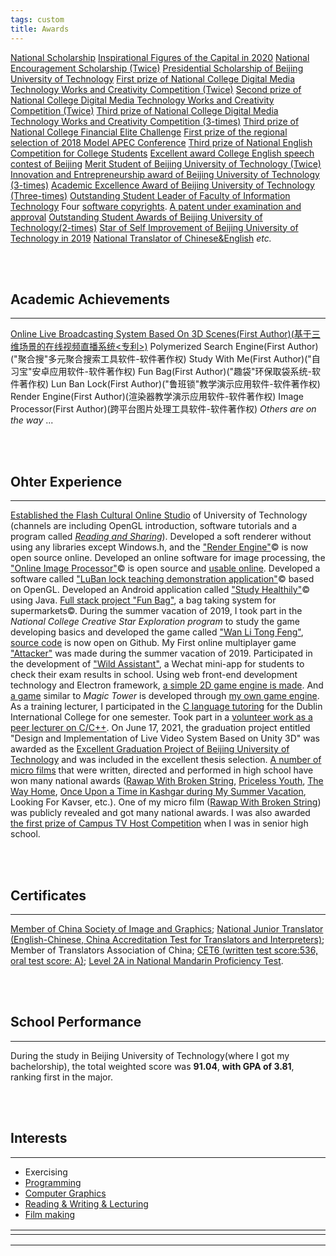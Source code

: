 ```yaml
---
tags: custom
title: Awards
---
```




[National Scholarship](https://raw.githubusercontent.com/Ezharjan/cv/built/assets/awards/国家奖学金获奖证书-min.jpg)
[Inspirational Figures of the Capital in 2020](https://raw.githubusercontent.com/Ezharjan/cv/built/assets/awards/首都校园励志人物-min.jpg)
[National Encouragement Scholarship (Twice)](https://raw.githubusercontent.com/Ezharjan/cv/built/assets/awards/2018-2019国家励志奖学金-min.jpg)
[Presidential Scholarship of Beijing University of Technology](https://raw.githubusercontent.com/Ezharjan/cv/built/assets/awards/校长奖学金扫描版-min.jpg) 
[First prize of National College Digital Media Technology Works and Creativity Competition (Twice)](https://raw.githubusercontent.com/Ezharjan/cv/built/assets/awards/全国大学生数字媒体科技作品大赛一等奖_艾孜尔江-min.jpg)
[Second prize of National College Digital Media Technology Works and Creativity Competition (Twice)](https://raw.githubusercontent.com/Ezharjan/cv/built/assets/awards/全国大学生数字媒体科技作品竞赛二等奖_艾孜尔江-min.jpg)
[Third prize of National College Digital Media Technology Works and Creativity Competition (3-times)](https://raw.githubusercontent.com/Ezharjan/cv/built/assets/awards/趣袋_第八届全国大学生数字媒体科技作品及创意竞赛全国总决赛三等奖-min.jpg)
[Third prize of National College Financial Elite Challenge](https://raw.githubusercontent.com/Ezharjan/cv/built/assets/awards/全国大学生金融精英挑战赛三等奖_艾孜尔江-min.jpg)
[First prize of the regional selection of 2018 Model APEC Conference](https://raw.githubusercontent.com/Ezharjan/cv/built/assets/awards/全国ModelApec大赛华北赛区一等奖_艾孜尔江-min.jpg)
[Third prize of National English Competition for College Students](https://raw.githubusercontent.com/Ezharjan/cv/built/assets/awards/全国大学生英语竞赛三等奖_艾孜尔江-min.jpg)
[Excellent award College English speech contest of Beijing](https://raw.githubusercontent.com/Ezharjan/cv/built/assets/awards/北京市英语演讲大赛优秀奖_艾孜尔江-min.jpg)
[Merit Student of Beijing University of Technology (Twice)](https://raw.githubusercontent.com/Ezharjan/cv/built/assets/awards/北京工业大学三好学生-min.jpg)
[Innovation and Entrepreneurship award of Beijing University of Technology (3-times)](https://raw.githubusercontent.com/Ezharjan/cv/built/assets/awards/北京工业大学创新创业奖-min.jpg)
[Academic Excellence Award of Beijing University of Technology (Three-times)](https://raw.githubusercontent.com/Ezharjan/cv/built/assets/awards/北京工业大学学习优秀奖-min.jpg)
[Outstanding Student Leader of Faculty of Information Technology](https://raw.githubusercontent.com/Ezharjan/cv/built/assets/awards/校广播台资讯频道负责人任职证明_艾孜尔江-min.jpg)
Four [software copyrights](https://raw.githubusercontent.com/Ezharjan/cv/built/assets/awards/自习宝-软著-荣誉证书-min.jpg).
[A patent under examination and approval](https://raw.githubusercontent.com/Ezharjan/cv/built/assets/awards/发明专利审批表-min.jpg)
[Outstanding Student Awards of Beijing University of Technology(2-times)](https://raw.githubusercontent.com/Ezharjan/cv/built/assets/awards/杰出学子雏鹰计划_艾孜尔江-min.jpg)
[Star of Self Improvement of Beijing University of Technology in 2019](https://raw.githubusercontent.com/Ezharjan/cv/built/assets/awards/自强之星获奖证书-min.jpg)
[National Translator of Chinese&English](https://raw.githubusercontent.com/Ezharjan/cv/built/assets/awards/国家三级笔译员_艾孜尔江-min.jpg)
_etc._

<br>
<br>

Academic Achievements
---
---
[<PATENT>Online Live Broadcasting System Based On 3D Scenes(First Author)(基于三维场景的在线视频直播系统<专利>)](https://kns.cnki.net/kcms/detail/detail.aspx?dbcode=SCPD&dbname=SCPD202102&filename=CN113382305A&uniplatform=NZKPT&v=h8Rtgte5nZtON59qvje7enPr1Aqe9neuwEZdUftPonwLSDII0PYa_-W4fv_gUfY5)
Polymerized Search Engine(First Author)("聚合搜"多元聚合搜索工具软件-软件著作权)
Study With Me(First Author)("自习宝"安卓应用软件-软件著作权)
Fun Bag(First Author)("趣袋"环保取袋系统-软件著作权)
Lun Ban Lock(First Author)("鲁班锁"教学演示应用软件-软件著作权)
Render Engine(First Author)(渲染器教学演示应用软件-软件著作权)
Image Processor(First Author)(跨平台图片处理工具软件-软件著作权)
_Others are on the way_ ...





<br>
<br>





Ohter Experience
---
---

[Established the Flash Cultural Online Studio](https://space.bilibili.com/474084000) of University of Technology (channels are including OpenGL introduction, software tutorials and a program called _[Reading and Sharing](https://github.com/Ezharjan/WanLiTongFengScripts.git)_).
Developed a soft renderer without using any libraries except Windows.h, and the ["Render Engine"](https://github.com/Ezharjan/RenderEngine.git)© is now open source online.
Developed an online software for image processing, the ["Online Image Processor"](https://github.com/Ezharjan/OnlineImgCopressor.git)© is open source and [usable online](https://ezharjan.github.io/OnlineImgCopressor).
Developed a software called ["LuBan lock teaching demonstration application"](https://github.com/Ezharjan/LuBanLock.git)© based on OpenGL.
Developed an Android application called ["Study Healthily"](https://github.com/Ezharjan/StudyWithMe.git)© using Java.
[Full stack project "Fun Bag"](https://github.com/Ezharjan/FunBag.git), a bag taking system for supermarkets©.
During the summer vacation of 2019, I took part in the _National College Creative Star Exploration program_ to study the game developing basics and developed the game called ["Wan Li Tong Feng"](https://www.bilibili.com/video/BV11t411M7ak?share_source=copy_web), [source code](https://github.com/Ezharjan/WanLiTongFengScripts.git) is now open on Github.
My First online multiplayer game ["Attacker"](https://gitee.com/ezharjan/MyTeamGame) was made during the summer vacation of 2019.
Participated in the development of ["Wild Assistant"](https://github.com/WildHelper/MiniProgram.git), a Wechat mini-app for students to check their exam results in school.
Using web front-end development technology and Electron framework, [a simple 2D game engine is made](https://gitee.com/ezharjan/MyTeamGame).
And [a game](https://ezharjan.gitee.io/myteamgame) similar to _Magic Tower_ is developed through [my own game engine](https://www.bilibili.com/video/BV16K411H753?share_source=copy_web).
As a training lecturer, I participated in the [C language tutoring](https://raw.githubusercontent.com/Ezharjan/cv/built/assets/awards/国际学院C语言辅导记录照片.jpg) for the Dublin International College for one semester.
Took part in a [volunteer work as a peer lecturer on C/C++](https://www.bilibili.com/video/BV1jE411D7S5/).
On June 17, 2021, the graduation project entitled "Design and Implementation of Live Video System Based on Unity 3D" was awarded as the [Excellent Graduation Project of Beijing University of Technology](https://gitee.com/ezharjan/live-receiver) and was included in the excellent thesis selection.
[A number of micro films](https://www.cnblogs.com/ezhar/p/14259440.html) that were written, directed and performed in high school have won many national awards ([Rawap With Broken String](https://v.qq.com/x/page/v07763zvo0a.html), [Priceless Youth](https://www.bilibili.com/video/BV1fE411o7z2?share_source=copy_web), [The Way Home](https://www.bilibili.com/video/BV1fE411o7z2?share_source=copy_web), [Once Upon a Time in Kashgar during My Summer Vacation](https://v.qq.com/x/page/u0772ucsspi.html), Looking For Kavser, etc.).
One of my micro film ([Rawap With Broken String](https://raw.githubusercontent.com/Ezharjan/cv/built/assets/awards/《阳光心弦》证书.jpg)) was publicly revealed and got many national awards.
I was also awarded [the first prize of Campus TV Host Competition](https://raw.githubusercontent.com/Ezharjan/cv/built/assets/awards/全国主持人大赛一等奖奖杯.jpg) when I was in senior high school.


<br>
<br>


Certificates
---
---

[Member of China Society of Image and Graphics](https://raw.githubusercontent.com/Ezharjan/cv/built/assets/awards/艾孜尔江中国图形学学会会员证书.jpg); [National Junior Translator (English-Chinese, China Accreditation Test for Translators and Interpreters)](https://raw.githubusercontent.com/Ezharjan/cv/built/assets/awards/国家三级笔译员_艾孜尔江-min.jpg); Member of Translators Association of China; [CET6 (written test score:536, oral test score: A)](https://raw.githubusercontent.com/Ezharjan/cv/built/assets/awards/大学英语六级成绩证明_艾孜尔江-min.jpg); [Level 2A in National Mandarin Proficiency Test](https://raw.githubusercontent.com/Ezharjan/cv/built/assets/awards/普通话水平测试证书扫描版-min.jpg).

<br>
<br>


School Performance
---
---
During the study in Beijing University of Technology(where I got my bachelorship), the total weighted score was **91.04**, **with GPA of 3.81**, ranking first in the major.


<br>
<br>


Interests
---
---
* Exercising
* [Programming](https://gitee.com/softwarelab)
* [Computer Graphics](https://www.bilibili.com/video/BV1jE411D7S5/)
* [Reading & Writing & Lecturing](https://www.bilibili.com/video/BV1zE411F7m3/?spm_id_from=333.788.recommend_more_video.2)
* [Film making](https://space.bilibili.com/474084000?spm_id_from=333.788.0.0)




<html>
    <table style="margin-left: auto; margin-right: auto;">
        <tr>
            <td  style="padding-right:300px;">
                <!--左侧内容-->
            </td>
            <td  style="padding-left:300px;">
                <!--右侧内容-->
            </td>
        </tr>
    </table>
</html>

---
